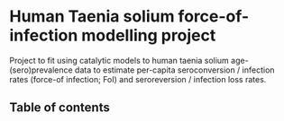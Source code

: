 # Human Taenia solium force-of-infection modelling project
Project to fit using catalytic models to human taenia solium age-(sero)prevalence data to estimate per-capita seroconversion / infection rates (force-of infection; FoI) and seroreversion / infection loss rates.

## Table of contents
